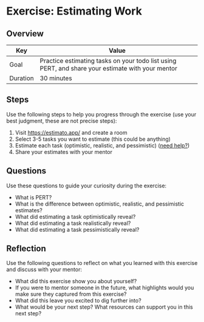 # Exercise: Estimating Work

## Overview

| Key | Value |
| --- | --- |
| Goal | Practice estimating tasks on your todo list using PERT, and share your estimate with your mentor |
| Duration | 30 minutes |

## Steps

Use the following steps to help you progress through the exercise (use your best judgment, these are not precise steps):

1. Visit https://estimato.app/ and create a room
2. Select 3-5 tasks you want to estimate (this could be anything)
3. Estimate each task (optimistic, realistic, and pessimistic) ([need help?](https://www.loom.com/share/e2fb848dfa0f4a75a2211c1e71863b9b))
4. Share your estimates with your mentor

## Questions

Use these questions to guide your curiosity during the exercise:

- What is PERT?
- What is the difference between optimistic, realistic, and pessimistic estimates?
- What did estimating a task optimistically reveal?
- What did estimating a task realistically reveal?
- What did estimating a task pessimistically reveal?

## Reflection

Use the following questions to reflect on what you learned with this exercise and discuss with your mentor:

- What did this exercise show you about yourself?
- If you were to mentor someone in the future, what highlights would you make sure they captured from this exercise? 
- What did this leave you excited to dig further into? 
- What would be your next step? What resources can support you in this next step?


